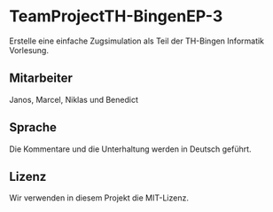 # TeamProjectTH-BingenEP-3

Erstelle eine einfache Zugsimulation als Teil der TH-Bingen Informatik Vorlesung.

## Mitarbeiter
Janos, Marcel, Niklas und Benedict

## Sprache
Die Kommentare und die Unterhaltung werden in Deutsch geführt.

## Lizenz
Wir verwenden in diesem Projekt die MIT-Lizenz.

